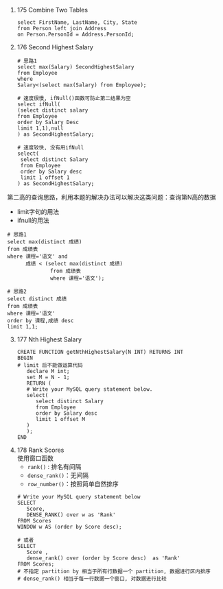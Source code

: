 1) 175 Combine Two Tables
    ```mysql
   select FirstName, LastName, City, State
   from Person left join Address
   on Person.PersonId = Address.PersonId;
    ```
   
2) 176 Second Highest Salary
   ```mysql
   # 思路1
   select max(Salary) SecondHighestSalary
   from Employee
   where
   Salary<(select max(Salary) from Employee);
   
   # 速度很慢, ifNull()函数可防止第二结果为空
   select ifNull(
   (select distinct salary
   from Employee
   order by Salary Desc
   limit 1,1),null
   ) as SecondHighestSalary;
   
   # 速度较快, 没有用ifNull
   select(
    select distinct Salary 
    from Employee
    order by Salary desc
    limit 1 offset 1
   ) as SecondHighestSalary;

   ```
第二高的查询思路，利用本题的解决办法可以解决这类问题：查询第N高的数据
- limit字句的用法
- ifnull的用法
```mysql
# 思路1
select max(distinct 成绩) 
from 成绩表
where 课程='语文' and
      成绩 < (select max(distinct 成绩) 
              from 成绩表 
              where 课程='语文');

# 思路2
select distinct 成绩
from 成绩表
where 课程='语文'
order by 课程,成绩 desc
limit 1,1;
```
3) 177 Nth Highest Salary
   ```mysql
   CREATE FUNCTION getNthHighestSalary(N INT) RETURNS INT
   BEGIN
   # limit 后不能做运算代码
      declare M int;
      set M = N - 1;
      RETURN (
      # Write your MySQL query statement below.
      select(
         select distinct Salary
         from Employee
         order by Salary desc
         limit 1 offset M
      )  
      );
   END
   ```
4) 178 Rank Scores  
   使用窗口函数
   - `rank()` : 排名有间隔
   - `dense_rank()`：无间隔
   - `row_number()`：按照简单自然排序
   ```mysql
   # Write your MySQL query statement below
   SELECT
      Score,
      DENSE_RANK() over w as 'Rank'
   FROM Scores
   WINDOW w AS (order by Score desc);
   
   # 或者
   SELECT
      Score ,
      dense_rank() over (order by Score desc)  as 'Rank'
   FROM Scores;
   # 不指定 partition by 相当于所有行数据一个 partition, 数据进行区内排序
   # dense_rank() 相当于每一行数据一个窗口, 对数据进行比较
   ```